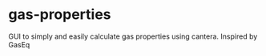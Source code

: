 # gas-properties
GUI to simply and easily calculate gas properties using cantera. Inspired by GasEq
